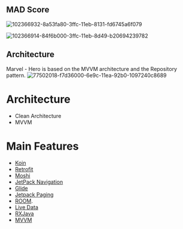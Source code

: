 

## MAD Score

![102366932-8a53fa80-3ffc-11eb-8131-fd6745a6f079](https://user-images.githubusercontent.com/49800137/163729761-a64787fd-d20d-40bb-92e4-be999a62fb58.png)

![102366914-84f6b000-3ffc-11eb-8d49-b20694239782](https://user-images.githubusercontent.com/49800137/163729771-79d1c637-dc58-4b72-987e-81e279df487e.png)

## Architecture
Marvel - Hero is based on the MVVM architecture and the Repository pattern.
![77502018-f7d36000-6e9c-11ea-92b0-1097240c8689](https://user-images.githubusercontent.com/49800137/163729776-7ef76492-9426-4f30-a207-f7ccb6ebb5c7.png)

# Architecture
+ Clean Architecture
+ MVVM

# Main Features

* [Koin](https://insert-koin.io/)
* [Retrofit](https://square.github.io/retrofit/) 
* [Moshi](https://github.com/square/moshi)
* [JetPack Navigation](https://developer.android.com/guide/navigation/)
* [Glide](https://bumptech.github.io/glide/)
* [Jetpack Paging](https://developer.android.com/topic/libraries/architecture/paging)
* [ROOM](https://developer.android.com/topic/libraries/architecture/room).
* [Live Data](https://developer.android.com/topic/libraries/architecture/livedata)
* [RXJava](https://github.com/ReactiveX/RxJava)
* [MVVM](https://developer.android.com/jetpack/docs/guide)